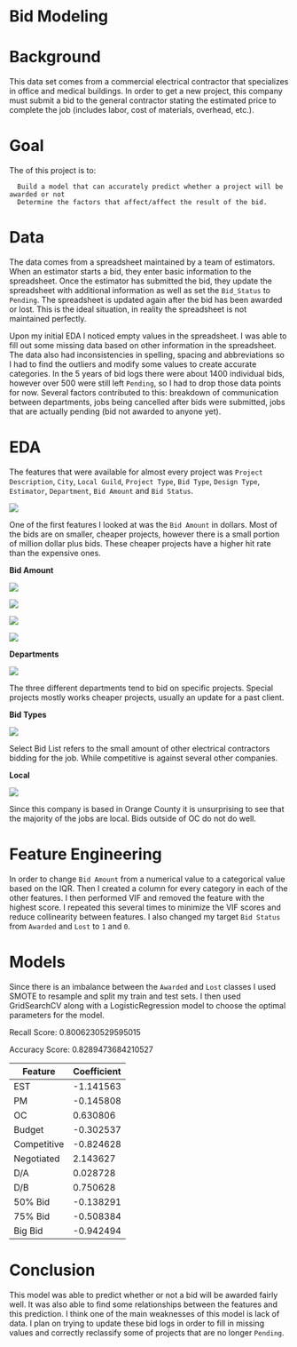 # Bid Modeling

# Background
This data set comes from a commercial electrical contractor that specializes in office and medical buildings. In order to get a new project, this company must submit a bid to the general contractor stating the estimated price to complete the job (includes labor, cost of materials, overhead, etc.).

# Goal 
The of this project is to:
      
      Build a model that can accurately predict whether a project will be awarded or not 
      Determine the factors that affect/affect the result of the bid.

# Data
The data comes from a spreadsheet maintained by a team of estimators. When an estimator starts a bid, they enter basic information to the spreadsheet. Once the estimator has submitted the bid, they update the spreadsheet with additional information as well as set the `Bid_Status` to `Pending`. The spreadsheet is updated again after the bid has been awarded or lost. This is the ideal situation, in reality the spreadsheet is not maintained perfectly. 

Upon my initial EDA I noticed empty values in the spreadsheet. I was able to fill out some missing data based on other information in the spreadsheet. The data also had inconsistencies in spelling, spacing and abbreviations so I had to find the outliers and modify some values to create accurate categories. In the 5 years of bid logs there were about 1400 individual bids, however over 500 were still left `Pending`, so I had to drop those data points for now. Several factors contributed to this: breakdown of communication between departments, jobs being cancelled after bids were submitted, jobs that are actually pending (bid not awarded to anyone yet).

# EDA
The features that were available for almost every project was `Project Description`, `City`, `Local Guild`, `Project Type`, `Bid Type`, `Design Type`, `Estimator`, `Department`, `Bid Amount` and `Bid Status`.


![](https://github.com/jrp8401/bid_modeling/blob/master/imgs/base_bid.png)


One of the first features I looked at was the `Bid Amount` in dollars. Most of the bids are on smaller, cheaper projects, however there is a small portion of million dollar plus bids. These cheaper projects have a higher hit rate than the expensive ones. 

**Bid Amount**

![](https://github.com/jrp8401/bid_modeling/blob/master/imgs/low_range.png)

![](https://github.com/jrp8401/bid_modeling/blob/master/imgs/mid_low.png)

![](https://github.com/jrp8401/bid_modeling/blob/master/imgs/high_mid.png)

![](https://github.com/jrp8401/bid_modeling/blob/master/imgs/bid_range.png)



**Departments**

![](https://github.com/jrp8401/bid_modeling/blob/master/imgs/departments.png)

The three different departments tend to bid on specific projects.
Special projects mostly works cheaper projects, usually an update for a past client.  


**Bid Types**

![](https://github.com/jrp8401/bid_modeling/blob/master/imgs/bid_type.png)

Select Bid List refers to the small amount of other electrical contractors bidding for the job. 
While competitive is against several other companies. 

**Local**

![](https://github.com/jrp8401/bid_modeling/blob/master/imgs/local.png)

Since this company is based in Orange County it is unsurprising to see that the majority of the jobs are local. 
Bids outside of OC do not do well. 
 
# Feature Engineering
In order to change `Bid Amount` from a numerical value to a categorical value based on the IQR. Then I created a column for every category in each of the other features. I then performed VIF and removed the feature with the highest score. I repeated this several times to minimize the VIF scores and reduce collinearity between features. I also changed my target `Bid Status` from `Awarded` and `Lost` to `1` and `0`.   


# Models
Since there is an imbalance between the `Awarded` and `Lost` classes I used SMOTE to resample and split my train and test sets.
I then used GridSearchCV along with a LogisticRegression model to choose the optimal parameters for the model. 


Recall Score: 0.8006230529595015

Accuracy Score: 0.8289473684210527



Feature |  Coefficient |
| ----------- | ----------- |
| EST | -1.141563 |
| PM | -0.145808 |
| OC | 0.630806 |
| Budget | -0.302537 |
| Competitive | -0.824628 |
| Negotiated | 2.143627 |
| D/A | 0.028728 |
| D/B | 0.750628 |
| 50% Bid | -0.138291 |
| 75% Bid | -0.508384 |
| Big Bid | -0.942494 |

# Conclusion

This model was able to predict whether or not a bid will be awarded fairly well. It was also able to find some relationships between the features and this prediction. I think one of the main weaknesses of this model is lack of data. I plan on trying to update these bid logs in order to fill in missing values and correctly reclassify some of projects that are no longer `Pending`.




